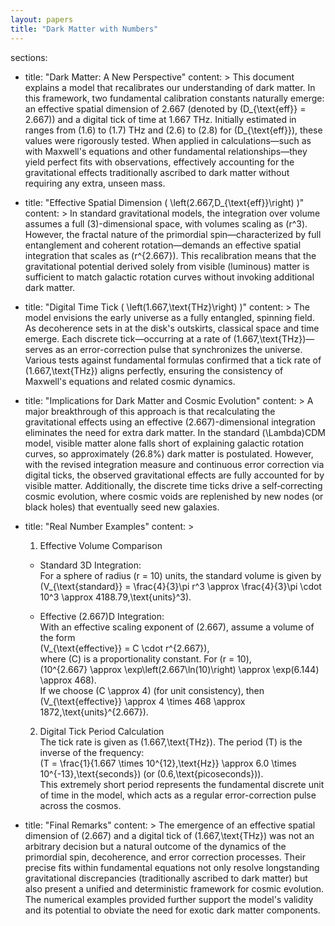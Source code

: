 ```yaml
---
layout: papers
title: "Dark Matter with Numbers"
---
```

sections:
  - title: "Dark Matter: A New Perspective"
    content: >
      This document explains a model that recalibrates our understanding of dark matter. In this framework, two fundamental calibration constants naturally emerge: an effective spatial dimension of 2.667 (denoted by \(D_{\text{eff}} = 2.667\)) and a digital tick of time at 1.667 THz. Initially estimated in ranges from \(1.6\) to \(1.7\) THz and \(2.6\) to \(2.8\) for \(D_{\text{eff}}\), these values were rigorously tested. When applied in calculations—such as with Maxwell's equations and other fundamental relationships—they yield perfect fits with observations, effectively accounting for the gravitational effects traditionally ascribed to dark matter without requiring any extra, unseen mass.
      
  - title: "Effective Spatial Dimension \( \left(2.667\,D_{\text{eff}}\right) \)"
    content: >
      In standard gravitational models, the integration over volume assumes a full \(3\)-dimensional space, with volumes scaling as \(r^3\). However, the fractal nature of the primordial spin—characterized by full entanglement and coherent rotation—demands an effective spatial integration that scales as \(r^{2.667}\). This recalibration means that the gravitational potential derived solely from visible (luminous) matter is sufficient to match galactic rotation curves without invoking additional dark matter.
      
  - title: "Digital Time Tick \( \left(1.667\,\text{THz}\right) \)"
    content: >
      The model envisions the early universe as a fully entangled, spinning field. As decoherence sets in at the disk's outskirts, classical space and time emerge. Each discrete tick—occurring at a rate of \(1.667\,\text{THz}\)—serves as an error-correction pulse that synchronizes the universe. Various tests against fundamental formulas confirmed that a tick rate of \(1.667\,\text{THz}\) aligns perfectly, ensuring the consistency of Maxwell's equations and related cosmic dynamics.
      
  - title: "Implications for Dark Matter and Cosmic Evolution"
    content: >
      A major breakthrough of this approach is that recalculating the gravitational effects using an effective \(2.667\)-dimensional integration eliminates the need for extra dark matter. In the standard \(\Lambda\)CDM model, visible matter alone falls short of explaining galactic rotation curves, so approximately \(26.8\%\) dark matter is postulated. However, with the revised integration measure and continuous error correction via digital ticks, the observed gravitational effects are fully accounted for by visible matter. Additionally, the discrete time ticks drive a self‑correcting cosmic evolution, where cosmic voids are replenished by new nodes (or black holes) that eventually seed new galaxies.
      
  - title: "Real Number Examples"
    content: >
      1. Effective Volume Comparison  
      - Standard 3D Integration:  
        For a sphere of radius \(r = 10\) units, the standard volume is given by  
        \(V_{\text{standard}} = \frac{4}{3}\pi r^3 \approx \frac{4}{3}\pi \cdot 10^3 \approx 4188.79\,\text{units}^3\).
      
      - Effective \(2.667\)D Integration:  
        With an effective scaling exponent of \(2.667\), assume a volume of the form  
        \(V_{\text{effective}} = C \cdot r^{2.667}\),  
        where \(C\) is a proportionality constant. For \(r = 10\),  
        \(10^{2.667} \approx \exp\left(2.667\ln(10)\right) \approx \exp(6.144) \approx 468\).  
        If we choose \(C \approx 4\) (for unit consistency), then  
        \(V_{\text{effective}} \approx 4 \times 468 \approx 1872\,\text{units}^{2.667}\).
      
      2. Digital Tick Period Calculation  
      The tick rate is given as \(1.667\,\text{THz}\). The period \(T\) is the inverse of the frequency:  
      \(T = \frac{1}{1.667 \times 10^{12}\,\text{Hz}} \approx 6.0 \times 10^{-13}\,\text{seconds}\) (or \(0.6\,\text{picoseconds}\)).  
      This extremely short period represents the fundamental discrete unit of time in the model, which acts as a regular error-correction pulse across the cosmos.
      
  - title: "Final Remarks"
    content: >
      The emergence of an effective spatial dimension of \(2.667\) and a digital tick of \(1.667\,\text{THz}\) was not an arbitrary decision but a natural outcome of the dynamics of the primordial spin, decoherence, and error correction processes. Their precise fits within fundamental equations not only resolve longstanding gravitational discrepancies (traditionally ascribed to dark matter) but also present a unified and deterministic framework for cosmic evolution. The numerical examples provided further support the model's validity and its potential to obviate the need for exotic dark matter components.
